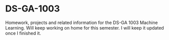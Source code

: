 # DS-GA-1003
Homework, projects and related information for the DS-GA 1003 Machine Learning.
Will keep working on home for this semester. I will keep it updated once I finished it.
